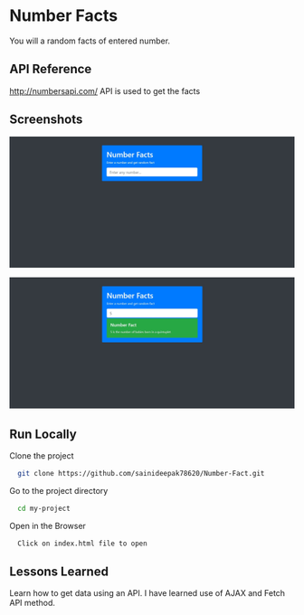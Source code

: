 
# Number Facts
You will a random facts of entered number.



## API Reference
http://numbersapi.com/ API is used to get the facts


  
## Screenshots

![App Screenshot](https://github.com/sainideepak78620/Number-Fact/blob/caaf556b398145b40ecc006b58de6b8c67b5d2f2/ScreenShot1.jpg?raw=true)

![App Screenshot2](https://github.com/sainideepak78620/Number-Fact/blob/caaf556b398145b40ecc006b58de6b8c67b5d2f2/ScreenShot2.jpg?raw=true)

## Run Locally

Clone the project

```bash
  git clone https://github.com/sainideepak78620/Number-Fact.git
```

Go to the project directory

```bash
  cd my-project
```

Open in the Browser

```bash
  Click on index.html file to open
```

  
## Lessons Learned

Learn how to get data using an API. I have learned use of AJAX and Fetch API method.
